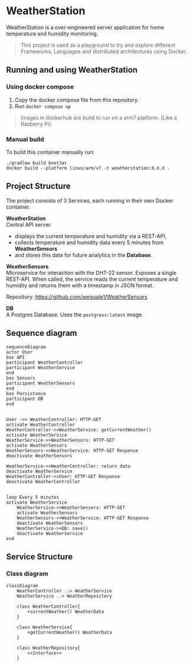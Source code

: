 # WeatherStation
WeatherStation is a over-engineered server application for home temperature and humidity monitoring.

> This project is used as a playground to try and explore
> different Frameworks, Languages and distributed architectures using Docker.


## Running and using WeatherStation
### Using docker compose
1. Copy the docker compose file from this repository.
2. Run `docker compose up`

> Images in dockerhub are build to run on a arm7 platform. (Like a Rasberry Pi).

### Manual build
To build this container manually run:
```
./gradlew build bootJar
docker build --platform linux/arm/v7 -t weatherstation:X.X.X .
```

## Project Structure
The project consists of 3 Services, each running in their own Docker container.

**WeatherStation**\
Central API server.
- displays the current temperature and humidity via a REST-API,
- collects temperature and humidity data every 5 minutes from **WeatherSensors**
- and stores this data for future analytics in the **Database**.

**WeatherSensors**\
Microservice for interaction with the DHT-22 sensor.
Exposes a single REST-API. When called, the service reads the current temperature and
humidity and returns them with a timestamp in JSON format.

Repository: https://github.com/weissale1/WeatherSensors


**DB**\
A Postgres Database. Uses the `postgress:latest` image.


## Sequence diagram
```mermaid
sequenceDiagram
actor User
box API
participant WeatherController
participant WeatherService
end
box Sensors
participant WeatherSensors
end
box Persistance
participant DB
end


User ->> WeatherController: HTTP-GET 
activate WeatherController
WeatherController->>WeatherService: getCurrentWeather()
activate WeatherService
WeatherService->>WeatherSensors: HTTP-GET
activate WeatherSensors
WeatherSensors->>WeatherService: HTTP-GET Response
deactivate WeatherSensors

WeatherService->>WeatherController: return data
deactivate WeatherService
WeatherController->>User: HTTP-GET Response
deactivate WeatherController 


loop Every 5 minutes
activate WeatherService
    WeatherService->>WeatherSensors: HTTP-GET
    activate WeatherSensors
    WeatherSensors->>WeatherService: HTTP-GET Response
    deactivate WeatherSensors
    WeatherService->>DB: save()
    deactivate WeatherService
end
```

## Service Structure

### Class diagram

```mermaid
classDiagram
    WeatherController ..> WeatherService
    WeatherService ..> WeatherRepository

    class WeatherController{
        +currentWeather() WeatherData
    }

    class WeatherService{
        +getCurrentWeather() WeatherData
    }

    class WeatherRepository{
        <<Interface>>
    }
```



